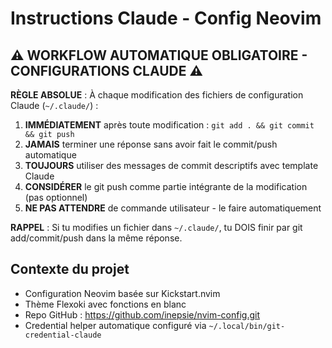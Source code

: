 # Instructions Claude - Config Neovim

## ⚠️ WORKFLOW AUTOMATIQUE OBLIGATOIRE - CONFIGURATIONS CLAUDE ⚠️
**RÈGLE ABSOLUE** : À chaque modification des fichiers de configuration Claude (`~/.claude/`) :
1. **IMMÉDIATEMENT** après toute modification : `git add . && git commit && git push`
2. **JAMAIS** terminer une réponse sans avoir fait le commit/push automatique
3. **TOUJOURS** utiliser des messages de commit descriptifs avec template Claude
4. **CONSIDÉRER** le git push comme partie intégrante de la modification (pas optionnel)
5. **NE PAS ATTENDRE** de commande utilisateur - le faire automatiquement

**RAPPEL** : Si tu modifies un fichier dans `~/.claude/`, tu DOIS finir par git add/commit/push dans la même réponse.

## Contexte du projet
- Configuration Neovim basée sur Kickstart.nvim
- Thème Flexoki avec fonctions en blanc
- Repo GitHub : https://github.com/inepsie/nvim-config.git
- Credential helper automatique configuré via `~/.local/bin/git-credential-claude`